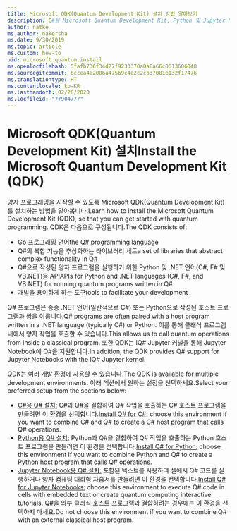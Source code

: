 ```yaml
---
title: Microsoft QDK(Quantum Development Kit) 설치 방법 알아보기
description: C#용 Microsoft Quantum Development Kit, Python 및 Jupyter Notebook 환경을 설치하는 방법을 알아봅니다.
author: natke
ms.author: nakersha
ms.date: 9/30/2019
ms.topic: article
ms.custom: how-to
uid: microsoft.quantum.install
ms.openlocfilehash: 5fafb736f34d27f9233370a0a8a66c0613606048
ms.sourcegitcommit: 6ccea4a2006a47569c4e2c2cb37001e132f17476
ms.translationtype: HT
ms.contentlocale: ko-KR
ms.lasthandoff: 02/28/2020
ms.locfileid: "77904777"
---
```

# <a name="install-the-microsoft-quantum-development-kit-qdk"></a><span data-ttu-id="d8826-103">Microsoft QDK(Quantum Development Kit) 설치</span><span class="sxs-lookup"><span data-stu-id="d8826-103">Install the Microsoft Quantum Development Kit (QDK)</span></span>

<span data-ttu-id="d8826-104">양자 프로그래밍을 시작할 수 있도록 Microsoft QDK(Quantum Development Kit)를 설치하는 방법을 알아봅니다.</span><span class="sxs-lookup"><span data-stu-id="d8826-104">Learn how to install the Microsoft Quantum Development Kit (QDK), so that you can get started with quantum programming.</span></span> <span data-ttu-id="d8826-105">QDK은 다음으로 구성됩니다.</span><span class="sxs-lookup"><span data-stu-id="d8826-105">The QDK consists of:</span></span>

- <span data-ttu-id="d8826-106">Go 프로그래밍 언어</span><span class="sxs-lookup"><span data-stu-id="d8826-106">the Q# programming language</span></span>
- <span data-ttu-id="d8826-107">Q#의 복합 기능을 추상화하는 라이브러리 세트</span><span class="sxs-lookup"><span data-stu-id="d8826-107">a set of libraries that abstract complex functionality in Q#</span></span>
- <span data-ttu-id="d8826-108">Q#으로 작성된 양자 프로그램을 실행하기 위한 Python 및 .NET 언어(C#, F# 및 VB.NET)용 API</span><span class="sxs-lookup"><span data-stu-id="d8826-108">APIs for Python and .NET languages (C#, F#, and VB.NET) for running quantum programs written in Q#</span></span>
- <span data-ttu-id="d8826-109">개발을 용이하게 하는 도구</span><span class="sxs-lookup"><span data-stu-id="d8826-109">tools to facilitate your development</span></span>

<span data-ttu-id="d8826-110">Q# 프로그램은 종종 .NET 언어(일반적으로 C#) 또는 Python으로 작성된 호스트 프로그램과 쌍을 이룹니다.</span><span class="sxs-lookup"><span data-stu-id="d8826-110">Q# programs are often paired with a host program written in a .NET language (typically C#) or Python.</span></span> <span data-ttu-id="d8826-111">이를 통해 클래식 프로그램 내에서 양자 작업을 호출할 수 있습니다.</span><span class="sxs-lookup"><span data-stu-id="d8826-111">This allows us to call quantum operations from inside a classical program.</span></span>
<span data-ttu-id="d8826-112">또한 QDK는 IQ# Jupyter 커널을 통해 Jupyter Notebook에 Q#을 지원합니다.</span><span class="sxs-lookup"><span data-stu-id="d8826-112">In addition, the QDK provides Q# support for Jupyter Notebooks with the IQ# Jupyter kernel.</span></span>

<span data-ttu-id="d8826-113">QDK는 여러 개발 환경에 사용할 수 있습니다.</span><span class="sxs-lookup"><span data-stu-id="d8826-113">The QDK is available for multiple development environments.</span></span> <span data-ttu-id="d8826-114">아래 섹션에서 원하는 설정을 선택하세요.</span><span class="sxs-lookup"><span data-stu-id="d8826-114">Select your preferred setup from the sections below:</span></span>

- <span data-ttu-id="d8826-115">[C#용 Q# 설치:](xref:microsoft.quantum.install.cs) C#과 Q#을 결합하여 Q# 작업을 호출하는 C# 호스트 프로그램을 만들려면 이 환경을 선택합니다.</span><span class="sxs-lookup"><span data-stu-id="d8826-115">[Install Q# for C#:](xref:microsoft.quantum.install.cs) choose this environment if you want to combine C# and Q# to create a C# host program that calls Q# operations.</span></span>
- <span data-ttu-id="d8826-116">[Python용 Q# 설치:](xref:microsoft.quantum.install.python) Python과 Q#을 결합하여 Q# 작업을 호출하는 Python 호스트 프로그램을 만들려면 이 환경을 선택합니다.</span><span class="sxs-lookup"><span data-stu-id="d8826-116">[Install Q# for Python:](xref:microsoft.quantum.install.python) choose this environment if you want to combine Python and Q# to create a Python host program that calls Q# operations.</span></span>
- <span data-ttu-id="d8826-117">[Jupyter Notebook용 Q# 설치:](xref:microsoft.quantum.install.jupyter) 포함된 텍스트를 사용하여 셀에서 Q# 코드를 실행하거나 양자 컴퓨팅 대화형 자습서를 만들려면 이 환경을 선택합니다.</span><span class="sxs-lookup"><span data-stu-id="d8826-117">[Install Q# for Jupyter Notebooks:](xref:microsoft.quantum.install.jupyter) choose this environment to execute Q# code in cells with embedded text or create quantum computing interactive tutorials.</span></span> <span data-ttu-id="d8826-118">Q#을 외부 클래식 호스트 프로그램과 결합하려는 경우에는 이 환경을 선택하지 마세요.</span><span class="sxs-lookup"><span data-stu-id="d8826-118">Do not choose this environment if you want to combine Q# with an external classical host program.</span></span>
